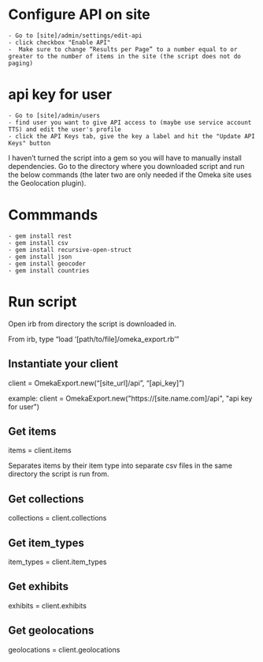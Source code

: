 # Configure API on site 
 	- Go to [site]/admin/settings/edit-api
	- click checkbox "Enable API"
	-  Make sure to change “Results per Page” to a number equal to or greater to the number of items in the site (the script does not do paging)

# api key for user
	- Go to [site]/admin/users
	- find user you want to give API access to (maybe use service account TTS) and edit the user's profile
	- click the API Keys tab, give the key a label and hit the "Update API Keys" button

I haven’t turned the script into a gem so you will have to manually install dependencies. Go to the directory where you downloaded script and run the below commands (the later two are only needed if the Omeka site uses the Geolocation plugin).

# Commmands
	- gem install rest
	- gem install csv
	- gem install recursive-open-struct
	- gem install json
	- gem install geocoder
	- gem install countries

# Run script

Open irb from directory the script is downloaded in.

From irb, type “load ‘[path/to/file]/omeka_export.rb’”

## Instantiate your client

client = OmekaExport.new(“[site_url]/api”, “[api_key]”) 

example: client = OmekaExport.new("https://[site.name.com]/api", "api key for user")

## Get items
items = client.items

Separates items by their item type into separate csv files in the same directory the script is run from.

## Get collections
collections = client.collections

## Get item_types
item_types = client.item_types

## Get exhibits
exhibits = client.exhibits

## Get geolocations
geolocations = client.geolocations

